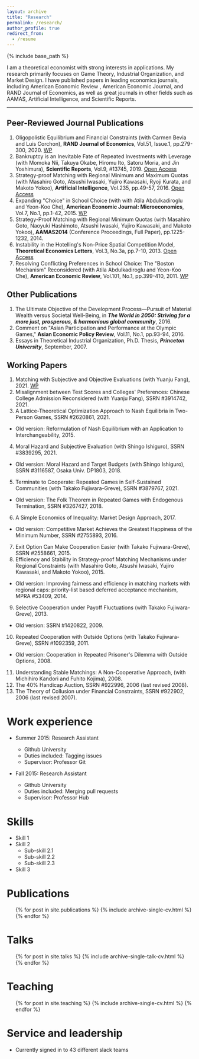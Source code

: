 ```yaml
---
layout: archive
title: "Research"
permalink: /research/
author_profile: true
redirect_from:
  - /resume
---
```


{% include base_path %}

I am a theoretical economist with strong interests in applications. My research primarily focuses on Game Theory, Industrial Organization, and Market Design. I have published papers in leading economics journals, including American Economic Review , American Economic Journal, and RAND Journal of Economics, as well as great journals in other fields such as AAMAS, Artificial Intelligence, and Scientific Reports.

------

## Peer-Reviewed Journal Publications
1. Oligopolistic Equilibrium and Financial Constraints (with Carmen Bevia and Luis Corchon), **RAND Journal of Economics**, Vol.51, Issue.1, pp.279-300, 2020. [WP](https://papers.ssrn.com/sol3/papers.cfm?abstract_id=1806055) 
2. Bankruptcy is an Inevitable Fate of Repeated Investments with Leverage (with Momoka Nii, Takuya Okabe, Hiromu Ito, Satoru Moria, and Jin Yoshimura), **Scientific Reports**, Vol.9, #13745, 2019. [Open Access](https://www.nature.com/articles/s41598-019-50237-6)
3. Strategy-proof Matching with Regional Minimum and Maximum Quotas (with Masahiro Goto,  Atsushi Iwasaki, Yujiro Kawasaki, Ryoji Kurata, and Makoto Yokoo), **Artificial Intelligence**, Vol.235, pp.49-57, 2016. [Open Access](https://www.sciencedirect.com/science/article/pii/S0004370216300133)
4. Expanding "Choice" in School Choice (with with Atila Abdulkadiroglu and Yeon-Koo Che), **American Economic Journal: Microeconomics**, Vol.7, No.1, pp.1-42, 2015. [WP](https://papers.ssrn.com/sol3/papers.cfm?abstract_id=1308730)
5. Strategy-Proof Matching with Regional Minimum Quotas (with Masahiro Goto, Naoyuki Hashimoto, Atsushi Iwasaki, Yujiro Kawasaki, and Makoto Yokoo), **AAMAS2014** (Conference Proceedings, Full Paper), pp.1225-1232, 2014.
6. Instability in the Hotelling's Non-Price Spatial Competition Model, **Theoretical Economics Letters**, Vol.3, No.3a, pp.7-10, 2013. [Open Access](https://www.scirp.org/journal/PaperInformation.aspx?PaperID=33207) 
7. Resolving Conflicting Preferences in School Choice: The "Boston Mechanism" Reconsidered (with Atila Abdulkadiroglu and Yeon-Koo Che), **American Economic Review**, Vol.101, No.1, pp.399-410, 2011. [WP](https://papers.ssrn.com/sol3/papers.cfm?abstract_id=1465293) 

## Other Publications
1. The Ultimate Objective of the Development Process—Pursuit of Material Wealth versus Societal Well-Being, in ***The World in 2050: Striving for a more just, prosperous, & harmonious global community***, 2016. 
2. Comment on "Asian Participation and Performance at the Olympic Games," **Asian Economic Policy Review**, Vol.11, No.1, pp.93-94, 2016.
3. Essays in Theoretical Industrial Organization, Ph.D. Thesis, ***Princeton University***, September, 2007.

## Working Papers
1. Matching with Subjective and Objective Evaluations (with Yuanju Fang), 2021. [WP](https://papers.ssrn.com/sol3/papers.cfm?abstract_id=3914551)
2. Misalignment between Test Scores and Colleges' Preferences: Chinese College Admission Reconsidered (with Yuanju Fang), SSRN #3914742, 2021.
3. A Lattice-Theoretical Optimization Approach to Nash Equilibria in Two-Person Games, SSRN #2620861, 2021. 
  * Old version: Reformulation of Nash Equilibrium with an Application to Interchangeability, 2015.
4. Moral Hazard and Subjective Evaluation (with Shingo Ishiguro), SSRN #3839295, 2021.
  * Old version: Moral Hazard and Target Budgets (with Shingo Ishiguro), SSRN #3116587, Osaka Univ. DP1803, 2018.  
5. Terminate to Cooperate: Repeated Games in Self-Sustained Communities (with Takako Fujiwara-Greve), SSRN #3879767, 2021.
  * Old version: The Folk Theorem in Repeated Games with Endogenous Termination, SSRN #3267427, 2018.  
6. A Simple Economics of Inequality: Market Design Approach, 2017.
  * Old version: Competitive Market Achieves the Greatest Happiness of the Minimum Number, SSRN #2755893, 2016.  
7. Exit Option Can Make Cooperation Easier (with Takako Fujiwara-Greve), SSRN #2558661, 2015.
8. Efficiency and Stability in Strategy-proof Matching Mechanisms under Regional Constraints (with Masahiro Goto, Atsushi Iwasaki, Yujiro Kawasaki, and Makoto Yokoo), 2015.
  * Old version: Improving fairness and efficiency in matching markets with regional caps: priority-list based deferred acceptance mechanism, MPRA #53409, 2014.
9. Selective Cooperation under Payoff Fluctuations (with Takako Fujiwara-Greve), 2013.
  * Old version: SSRN #1420822, 2009.
10. Repeated Cooperation with Outside Options (with Takako Fujiwara-Greve), SSRN #1092359, 2011.
  * Old version: Cooperation in Repeated Prisoner's Dilemma with Outside Options, 2008.
11. Understanding Stable Matchings: A Non-Cooperative Approach, (with Michihiro Kandori and Fuhito Kojima), 2008.
12. The 40% Handicap Auction, SSRN #922996, 2006 (last revised 2008).
13. The Theory of Collusion under Financial Constraints, SSRN #922902, 2006 (last revised 2007).


Work experience
======
* Summer 2015: Research Assistant
  * Github University
  * Duties included: Tagging issues
  * Supervisor: Professor Git

* Fall 2015: Research Assistant
  * Github University
  * Duties included: Merging pull requests
  * Supervisor: Professor Hub
  
Skills
======
* Skill 1
* Skill 2
  * Sub-skill 2.1
  * Sub-skill 2.2
  * Sub-skill 2.3
* Skill 3

Publications
======
  <ul>{% for post in site.publications %}
    {% include archive-single-cv.html %}
  {% endfor %}</ul>
  
Talks
======
  <ul>{% for post in site.talks %}
    {% include archive-single-talk-cv.html %}
  {% endfor %}</ul>
  
Teaching
======
  <ul>{% for post in site.teaching %}
    {% include archive-single-cv.html %}
  {% endfor %}</ul>
  
Service and leadership
======
* Currently signed in to 43 different slack teams
